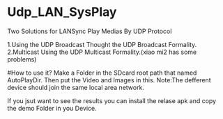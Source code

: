 # Udp_LAN_SysPlay
Two Solutions for LANSync Play Medias By UDP Protocol
 
1.Using the UDP Broadcast 
Thought the UDP Broadcast Formality.
2.Multicast
Using the UDP Multicast Formality.(xiao mi2  has some problems)

#How to use it?
Make a Folder in the SDcard root path that named AutoPlayDir. Then put the Video and Images in this.
Note:The defferent device should join the same local area network.

If you jsut want to see the results you can install the relase apk and copy the demo Folder in you Device.
